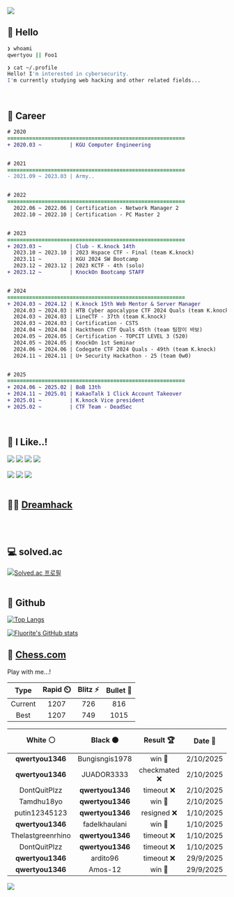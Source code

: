 <div align=left>
  <img src="https://capsule-render.vercel.app/api?type=waving&height=300&color=00f0e0&text=•⩊•" />
<br>

## 👋 Hello
```zsh
❯ whoami
qwertyou || Foo1

❯ cat ~/.profile
Hello! I'm interested in cybersecurity.
I'm currently studying web hacking and other related fields...
```
<br>
  
## 🌱 Career
```diff
# 2020
=========================================================
+ 2020.03 ~         | KGU Computer Engineering


# 2021
=========================================================
- 2021.09 ~ 2023.03 | Army..


# 2022
=========================================================
  2022.06 ~ 2022.06 | Certification - Network Manager 2
  2022.10 ~ 2022.10 | Certification - PC Master 2


# 2023
=========================================================
+ 2023.03 ~         | Club - K.knock 14th
  2023.10 ~ 2023.10 | 2023 Hspace CTF - Final (team K.knock)
  2023.11 ~         | KGU 2024 SW Bootcamp
  2023.12 ~ 2023.12 | 2023 KCTF - 4th (solo)
+ 2023.12 ~         | KnockOn Bootcamp STAFF


# 2024
=========================================================
+ 2024.03 ~ 2024.12 | K.knock 15th Web Mentor & Server Manager
  2024.03 ~ 2024.03 | HTB Cyber apocalypse CTF 2024 Quals (team K.knock)
  2024.03 ~ 2024.03 | LineCTF - 37th (team K.knock)
  2024.03 ~ 2024.03 | Certification - CSTS
  2024.04 ~ 2024.04 | Hacktheon CTF Quals 45th (team 팀장이 바보)
  2024.05 ~ 2024.05 | Certification - TOPCIT LEVEL 3 (520)
  2024.05 ~ 2024.05 | KnockOn 1st Seminar
  2024.06 ~ 2024.06 | Codegate CTF 2024 Quals - 49th (team K.knock)
  2024.11 ~ 2024.11 | U+ Security Hackathon - 25 (team 0w0)


# 2025
=========================================================
+ 2024.06 ~ 2025.02 | BoB 13th
+ 2024.11 ~ 2025.01 | KakaoTalk 1 Click Account Takeover
+ 2025.01 ~         | K.knock Vice president
+ 2025.02 ~         | CTF Team - DeadSec
```
<br>

## 🔨 I Like..!
<img src="https://img.shields.io/badge/Java-ED8B00?style=for-the-badge&logo=openjdk&logoColor=white">
<img src="https://img.shields.io/badge/python-3776AB?style=for-the-badge&logo=python&logoColor=white">
<img src="https://img.shields.io/badge/PHP-777BB4?style=for-the-badge&logo=php&logoColor=white">
<img src="https://img.shields.io/badge/Node.js-43853D?style=for-the-badge&logo=node.js&logoColor=white">
<br><br>
<img src="https://img.shields.io/badge/linux-FCC624?style=for-the-badge&logo=linux&logoColor=black"> 
<img src="https://img.shields.io/badge/docker-%230db7ed.svg?style=for-the-badge&logo=docker&logoColor=white">
<img src="https://img.shields.io/badge/GIT-E44C30?style=for-the-badge&logo=git&logoColor=white">
<br><br>

## 👨‍💻 [Dreamhack](https://dreamhack.io/users/40186)
<br><br>


## 💻 solved.ac
[![Solved.ac
프로필](http://mazassumnida.wtf/api/v2/generate_badge?boj=qwertyou)](https://solved.ac/qwertyou)
<br><br>

## 🚀 Github
[![Top Langs](https://github-readme-stats.vercel.app/api/top-langs/?username=qw3rtyou&layout=compact)](https://github.com/qw3rtyou/github-readme-stats)

[![Fluorite's GitHub stats](https://github-readme-stats.vercel.app/api?username=qw3rtyou)](https://github.com/anuraghazra/github-readme-stats)

## 🏁 [Chess.com](https://www.chess.com/)
Play with me...!
<!--START_SECTION:chessStats-->
<!-- Automatically generated with https://github.com/Balastrong/chess-stats-action -->

| Type | Rapid ⏲️ | Blitz ⚡ | Bullet 🔫 |
|:---:|:---:|:---:|:---:|
| Current | 1207 | 726 | 816 |
| Best | 1207 | 749 | 1015 |

| White ⚪ | Black ⚫ | Result 🏆 | Date 📅 | Position 🗺️ | Type 🕕 |
|:---:|:---:|:---:|:---:|:---:|:---:|
| **qwertyou1346** | Bungisngis1978 | win 🥇 | 2/10/2025 | <a href="http://www.ee.unb.ca/cgi-bin/tervo/fen.pl?select=6k1/pp4pp/2p5/3p3q/7P/5QP1/PPP2K2/4r3 b - - 0 27">Link</a> | Blitz |
| **qwertyou1346** | JUADOR3333 | checkmated ❌ | 2/10/2025 | <a href="http://www.ee.unb.ca/cgi-bin/tervo/fen.pl?select=1rb2rk1/5ppp/p2Q1n2/4p3/B3Pn2/2N2N2/PqP2PPP/1K1R3R w - - 0 18">Link</a> | Blitz |
| DontQuitPlzz | **qwertyou1346** | timeout ❌ | 2/10/2025 | <a href="http://www.ee.unb.ca/cgi-bin/tervo/fen.pl?select=8/1b5p/6pP/3k4/2p1p3/2P1P1K1/8/8 b - - 0 48">Link</a> | Blitz |
| Tamdhu18yo | **qwertyou1346** | win 🥇 | 2/10/2025 | <a href="http://www.ee.unb.ca/cgi-bin/tervo/fen.pl?select=1k6/pp1r2p1/4p3/4Pn1r/R7/1Pp3Pp/2P1KP1P/8 w - - 0 34">Link</a> | Blitz |
| putin12345123 | **qwertyou1346** | resigned ❌ | 1/10/2025 | <a href="http://www.ee.unb.ca/cgi-bin/tervo/fen.pl?select=1B4k1/7p/2p1pp2/3p3p/1bpP2P1/1p2PP2/4K2P/3R3R b - - 1 28">Link</a> | Blitz |
| **qwertyou1346** | fadelkhaulani | win 🥇 | 1/10/2025 | <a href="http://www.ee.unb.ca/cgi-bin/tervo/fen.pl?select=1r2r1k1/1p1R1ppp/p7/2p1q3/2Q1P3/8/P1P2PPP/4R1K1 b - - 2 19">Link</a> | Blitz |
| Thelastgreenrhino | **qwertyou1346** | timeout ❌ | 1/10/2025 | <a href="http://www.ee.unb.ca/cgi-bin/tervo/fen.pl?select=3r4/1R3pkp/6p1/p7/4N3/4P2P/r4PP1/1R4K1 b - - 1 32">Link</a> | Blitz |
| DontQuitPlzz | **qwertyou1346** | timeout ❌ | 1/10/2025 | <a href="http://www.ee.unb.ca/cgi-bin/tervo/fen.pl?select=7k/p1p5/1p1b4/3p4/3PPB1p/2P3rN/PP3K2/8 b - - 11 47">Link</a> | Blitz |
| **qwertyou1346** | ardito96 | timeout ❌ | 29/9/2025 | <a href="http://www.ee.unb.ca/cgi-bin/tervo/fen.pl?select=1n3rk1/5ppp/1P1p4/1RpP4/2Pbp3/r7/5PPP/2R3K1 w - - 0 30">Link</a> | Blitz |
| **qwertyou1346** | Amos-12 | win 🥇 | 29/9/2025 | <a href="http://www.ee.unb.ca/cgi-bin/tervo/fen.pl?select=r1bqkb1r/ppp2ppp/8/4P3/Q2Pp3/8/PP3PPP/R1B1KB1R b KQkq - 1 10">Link</a> | Blitz |

<!--END_SECTION:chessStats-->


<img src="https://capsule-render.vercel.app/api?type=waving&color=00f0e0&height=150&section=footer" />
</div>


